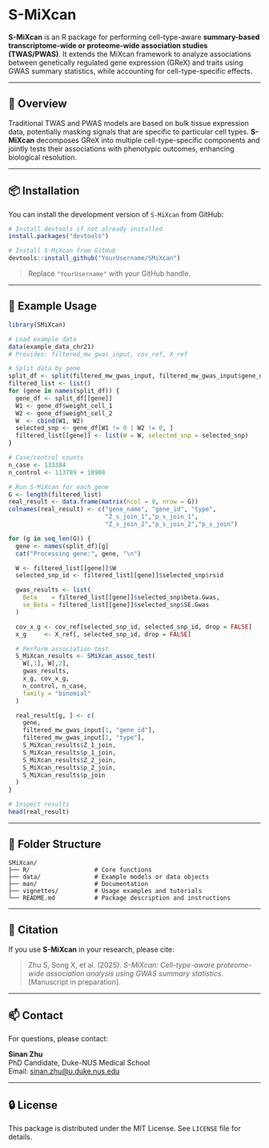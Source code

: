 
# S-MiXcan

**S-MiXcan** is an R package for performing cell-type-aware **summary-based transcriptome-wide or proteome-wide association studies (TWAS/PWAS)**. It extends the MiXcan framework to analyze associations between genetically regulated gene expression (GReX) and traits using GWAS summary statistics, while accounting for cell-type-specific effects.

---

## 🔬 Overview

Traditional TWAS and PWAS models are based on bulk tissue expression data, potentially masking signals that are specific to particular cell types. **S-MiXcan** decomposes GReX into multiple cell-type-specific components and jointly tests their associations with phenotypic outcomes, enhancing biological resolution.

---

## 📦 Installation

You can install the development version of `S-MiXcan` from GitHub:

```r
# Install devtools if not already installed
install.packages("devtools")

# Install S-MiXcan from GitHub
devtools::install_github("YourUsername/SMiXcan")
```

> Replace `"YourUsername"` with your GitHub handle.

---

## 🧪 Example Usage

```r
library(SMiXcan)

# Load example data
data(example_data_chr21)  
# Provides: filtered_mw_gwas_input, cov_ref, X_ref

# Split data by gene
split_df <- split(filtered_mw_gwas_input, filtered_mw_gwas_input$gene_name)
filtered_list <- list()
for (gene in names(split_df)) {
  gene_df <- split_df[[gene]]
  W1 <- gene_df$weight_cell_1
  W2 <- gene_df$weight_cell_2
  W  <- cbind(W1, W2)
  selected_snp <- gene_df[W1 != 0 | W2 != 0, ]
  filtered_list[[gene]] <- list(W = W, selected_snp = selected_snp)
}

# Case/control counts 
n_case <- 133384
n_control <- 113789 + 18908

# Run S-MiXcan for each gene
G <- length(filtered_list)
real_result <- data.frame(matrix(ncol = 8, nrow = G))
colnames(real_result) <- c("gene_name", "gene_id", "type",
                           "Z_s_join_1","p_s_join_1",
                           "Z_s_join_2","p_s_join_2","p_s_join")

for (g in seq_len(G)) {
  gene <- names(split_df)[g]
  cat("Processing gene:", gene, "\n")

  W <- filtered_list[[gene]]$W
  selected_snp_id <- filtered_list[[gene]]$selected_snp$rsid

  gwas_results <- list(
    Beta    = filtered_list[[gene]]$selected_snp$beta.Gwas,
    se_Beta = filtered_list[[gene]]$selected_snp$SE.Gwas
  )

  cov_x_g <- cov_ref[selected_snp_id, selected_snp_id, drop = FALSE]
  x_g     <- X_ref[, selected_snp_id, drop = FALSE]

  # Perform association test
  S_MiXcan_results <- SMiXcan_assoc_test(
    W[,1], W[,2],
    gwas_results,
    x_g, cov_x_g,
    n_control, n_case,
    family = "binomial"
  )

  real_result[g, ] <- c(
    gene,
    filtered_mw_gwas_input[1, "gene_id"],
    filtered_mw_gwas_input[1, "type"],
    S_MiXcan_results$Z_1_join,
    S_MiXcan_results$p_1_join,
    S_MiXcan_results$Z_2_join,
    S_MiXcan_results$p_2_join,
    S_MiXcan_results$p_join
  )
}

# Inspect results
head(real_result)
```

---

## 📁 Folder Structure

```
SMiXcan/
├── R/                  # Core functions
├── data/               # Example models or data objects
├── man/                # Documentation
├── vignettes/          # Usage examples and tutorials
└── README.md           # Package description and instructions
```

---

## 📄 Citation

If you use **S-MiXcan** in your research, please cite:

> Zhu S, Song X, et al. (2025). *S-MiXcan: Cell-type-aware proteome-wide association analysis using GWAS summary statistics*. [Manuscript in preparation].

---

## 📫 Contact

For questions, please contact:

**Sinan Zhu**  
PhD Candidate, Duke-NUS Medical School  
Email: sinan.zhu@u.duke.nus.edu

---

## 🔒 License

This package is distributed under the MIT License. See `LICENSE` file for details.
